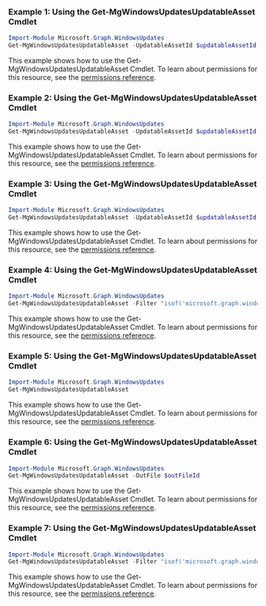 ### Example 1: Using the Get-MgWindowsUpdatesUpdatableAsset Cmdlet
```powershell
Import-Module Microsoft.Graph.WindowsUpdates
Get-MgWindowsUpdatesUpdatableAsset -UpdatableAssetId $updatableAssetId
```
This example shows how to use the Get-MgWindowsUpdatesUpdatableAsset Cmdlet.
To learn about permissions for this resource, see the [permissions reference](/graph/permissions-reference).
### Example 2: Using the Get-MgWindowsUpdatesUpdatableAsset Cmdlet
```powershell
Import-Module Microsoft.Graph.WindowsUpdates
Get-MgWindowsUpdatesUpdatableAsset -UpdatableAssetId $updatableAssetId
```
This example shows how to use the Get-MgWindowsUpdatesUpdatableAsset Cmdlet.
To learn about permissions for this resource, see the [permissions reference](/graph/permissions-reference).
### Example 3: Using the Get-MgWindowsUpdatesUpdatableAsset Cmdlet
```powershell
Import-Module Microsoft.Graph.WindowsUpdates
Get-MgWindowsUpdatesUpdatableAsset -UpdatableAssetId $updatableAssetId
```
This example shows how to use the Get-MgWindowsUpdatesUpdatableAsset Cmdlet.
To learn about permissions for this resource, see the [permissions reference](/graph/permissions-reference).
### Example 4: Using the Get-MgWindowsUpdatesUpdatableAsset Cmdlet
```powershell
Import-Module Microsoft.Graph.WindowsUpdates
Get-MgWindowsUpdatesUpdatableAsset -Filter "isof('microsoft.graph.windowsUpdates.azureADDevice')" 
```
This example shows how to use the Get-MgWindowsUpdatesUpdatableAsset Cmdlet.
To learn about permissions for this resource, see the [permissions reference](/graph/permissions-reference).
### Example 5: Using the Get-MgWindowsUpdatesUpdatableAsset Cmdlet
```powershell
Import-Module Microsoft.Graph.WindowsUpdates
Get-MgWindowsUpdatesUpdatableAsset
```
This example shows how to use the Get-MgWindowsUpdatesUpdatableAsset Cmdlet.
To learn about permissions for this resource, see the [permissions reference](/graph/permissions-reference).
### Example 6: Using the Get-MgWindowsUpdatesUpdatableAsset Cmdlet
```powershell
Import-Module Microsoft.Graph.WindowsUpdates
Get-MgWindowsUpdatesUpdatableAsset -OutFile $outFileId
```
This example shows how to use the Get-MgWindowsUpdatesUpdatableAsset Cmdlet.
To learn about permissions for this resource, see the [permissions reference](/graph/permissions-reference).
### Example 7: Using the Get-MgWindowsUpdatesUpdatableAsset Cmdlet
```powershell
Import-Module Microsoft.Graph.WindowsUpdates
Get-MgWindowsUpdatesUpdatableAsset -Filter "isof('microsoft.graph.windowsUpdates.updatableAssetGroup')" 
```
This example shows how to use the Get-MgWindowsUpdatesUpdatableAsset Cmdlet.
To learn about permissions for this resource, see the [permissions reference](/graph/permissions-reference).
